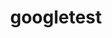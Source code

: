 ---
title: "googletest"
layout: cache
categories: [package, v0.18.1]
meta: {"versions": ["1.10.0", "1.8.1"], "compilers": ["gcc@=7.5.0"], "oss": ["ubuntu18.04"], "platforms": ["linux"], "targets": ["x86_64"], "stacks": ["e4s", "root"], "num_specs": 2, "num_specs_by_stack": {"root": 2, "e4s": 2}}
spec_details: [{"hash": "3qgtjm3fqx44yckjd65fbqy4rxnbxmpb", "compiler": "gcc@=7.5.0", "versions": ["1.10.0"], "os": "ubuntu18.04", "platform": "linux", "target": "x86_64", "variants": ["build_type=RelWithDebInfo", "~gmock", "~ipo", "+pthreads", "+shared"], "stacks": ["root", "e4s"], "size": "-", "tarball": "https://binaries.spack.io/releases/v0.18.1/build_cache/linux-ubuntu18.04-x86_64/gcc-7.5.0/googletest-1.10.0/linux-ubuntu18.04-x86_64-gcc-7.5.0-googletest-1.10.0-3qgtjm3fqx44yckjd65fbqy4rxnbxmpb.spack"}, {"hash": "v6nh2rpe4dd2eq22jr5kl77vnl4udvoh", "compiler": "gcc@=7.5.0", "versions": ["1.8.1"], "os": "ubuntu18.04", "platform": "linux", "target": "x86_64", "variants": ["build_type=RelWithDebInfo", "+gmock", "~ipo", "+pthreads", "+shared"], "stacks": ["root", "e4s"], "size": "-", "tarball": "https://binaries.spack.io/releases/v0.18.1/build_cache/linux-ubuntu18.04-x86_64/gcc-7.5.0/googletest-1.8.1/linux-ubuntu18.04-x86_64-gcc-7.5.0-googletest-1.8.1-v6nh2rpe4dd2eq22jr5kl77vnl4udvoh.spack"}]
---